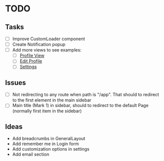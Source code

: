 # TODO
## Tasks
- [ ] Improve CustomLoader component
- [ ] Create Notification popup
- [ ] Add more views to see examples:
  - [ ] [Profile View](https://cdn.dribbble.com/users/1587986/screenshots/4883893/profile_screen_of_elearning_platform.png)
  - [ ] [Edit Profile](https://www.behance.net/gallery/88920497/Design-Dashboard-Profile-Page-Travel-Agency)
  - [ ] [Settings](https://i.pinimg.com/originals/83/14/16/831416b781f779ddf60f1724c9885fdd.png)

## Issues
 - [ ] Not redirecting to any route when path is "/app". That should to redirect to the first element in the main sidebar 
 - [ ] Main title (Mark 1) in sidebar, should to redirect to the default Page (normally first item in the sidebar)

 ## Ideas
  - Add breadcrumbs in GeneralLayout
  - Add remember me in Login form
  - Add customization options in settings
  - Add email section
